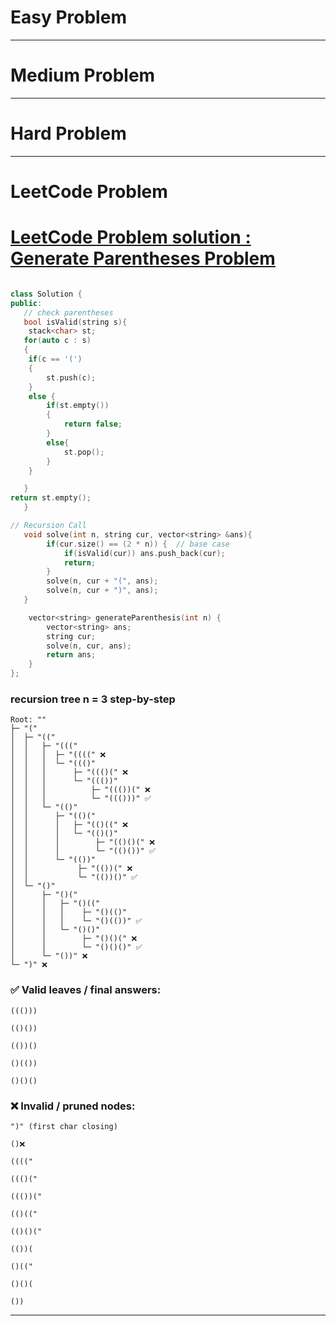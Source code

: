 # Easy Problem

---

# Medium Problem

---

# Hard Problem

---

# LeetCode Problem

# [LeetCode Problem solution : Generate Parentheses Problem](https://leetcode.com/problems/generate-parentheses/)

```cpp

class Solution {
public:
   // check parentheses
   bool isValid(string s){
    stack<char> st;
   for(auto c : s)
   {
    if(c == '(')
    {
        st.push(c);
    }
    else {
        if(st.empty())
        {
            return false;
        }
        else{
            st.pop();
        }
    }

   }
return st.empty();
   }

// Recursion Call
   void solve(int n, string cur, vector<string> &ans){
        if(cur.size() == (2 * n)) {  // base case
            if(isValid(cur)) ans.push_back(cur);
            return;
        }
        solve(n, cur + "(", ans);
        solve(n, cur + ")", ans);
   }

    vector<string> generateParenthesis(int n) {
        vector<string> ans;
        string cur;
        solve(n, cur, ans);
        return ans;
    }
};
```

### recursion tree n = 3 step-by-step

```
Root: ""
├─ "("
│  ├─ "(("
│  │   ├─ "((("
│  │   │  ├─ "((((" ❌
│  │   │  └─ "((()"
│  │   │      ├─ "((()(" ❌
│  │   │      └─ "((())"
│  │   │          ├─ "((())(" ❌
│  │   │          └─ "((()))" ✅
│  │   └─ "(()"
│  │      ├─ "(()("
│  │      │   ├─ "(()((" ❌
│  │      │   └─ "(()()"
│  │      │        ├─ "(()()(" ❌
│  │      │        └─ "(()())" ✅
│  │      └─ "(())"
│  │           ├─ "(())(" ❌
│  │           └─ "(())()" ✅
│  └─ "()"
│      ├─ "()("
│      │   ├─ "()((" 
│      │   │    ├─ "()(()" 
│      │   │    └─ "()(())" ✅
│      │   └─ "()()"
│      │        ├─ "()()(" ❌
│      │        └─ "()()()" ✅
│      └─ "())" ❌
└─ ")" ❌
```

### ✅ Valid leaves / final answers:

```
((()))

(()())

(())()

()(())

()()()
```

### ❌ Invalid / pruned nodes:

```
")" (first char closing)

()❌

(((("

((()("

((())("

(()(("

(()()("

(())(

()(("

()()(

())
```

---
